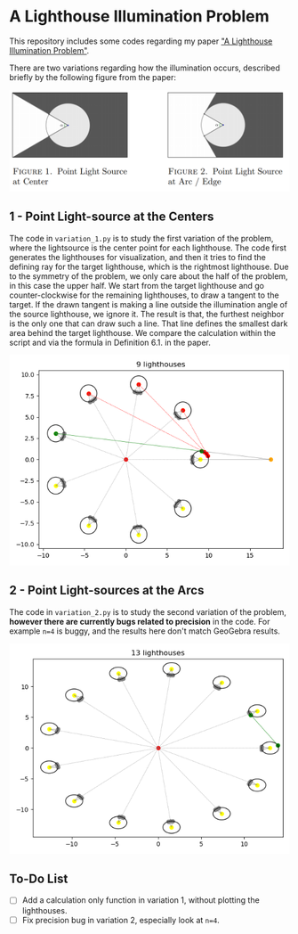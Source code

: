 # A Lighthouse Illumination Problem
This repository includes some codes regarding my paper ["A Lighthouse Illumination Problem"](https://arxiv.org/abs/1903.09001).

There are two variations regarding how the illumination occurs, described briefly by the following figure from the paper:
<p align="center">
  <img src="/img/lighthouses.png" width="540">
</p>

## 1 - Point Light-source at the Centers
The code in `variation_1.py` is to study the first variation of the problem, where the lightsource is the center point for each lighthouse. The code first generates the lighthouses for visualization, and then it tries to find the defining ray for the target lighthouse, which is the rightmost lighthouse. Due to the symmetry of the problem, we only care about the half of the problem, in this case the upper half. We start from the target lighthouse and go counter-clockwise for the remaining lighthouses, to draw a tangent to the target. If the drawn tangent is making a line outside the illumination angle of the source lighthouse, we ignore it. The result is that, the furthest neighbor is the only one that can draw such a line. That line defines the smallest dark area behind the target lighthouse. We compare the calculation within the script and via the formula in Definition 6.1. in the paper. 

![n9](https://github.com/erhant/lighthouse-problem/blob/main/img/n9_1.png?raw=true)

## 2 - Point Light-sources at the Arcs
The code in `variation_2.py` is to study the second variation of the problem, **however there are currently bugs related to precision** in the code. For example `n=4` is buggy, and the results here don't match GeoGebra results. 

![n13](https://github.com/erhant/lighthouse-problem/blob/main/img/n13_2.png?raw=true)

## To-Do List
- [ ] Add a calculation only function in variation 1, without plotting the lighthouses.
- [ ] Fix precision bug in variation 2, especially look at `n=4`.